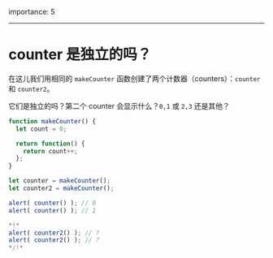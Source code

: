 importance: 5

---

# counter 是独立的吗？

在这儿我们用相同的 `makeCounter` 函数创建了两个计数器（counters）：`counter` 和 `counter2`。

它们是独立的吗？第二个 counter 会显示什么？`0,1` 或 `2,3` 还是其他？

```js
function makeCounter() {
  let count = 0;

  return function() {
    return count++;
  };
}

let counter = makeCounter();
let counter2 = makeCounter();

alert( counter() ); // 0
alert( counter() ); // 1

*!*
alert( counter2() ); // ?
alert( counter2() ); // ?
*/!*
```

